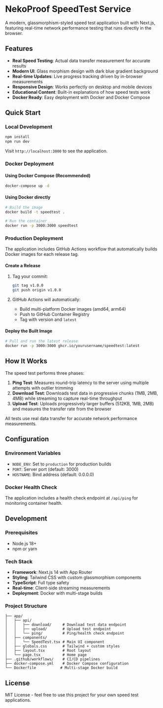 # NekoProof SpeedTest Service

A modern, glassmorphism-styled speed test application built with Next.js, featuring real-time network performance testing that runs directly in the browser.

## Features

- **Real Speed Testing**: Actual data transfer measurement for accurate results
- **Modern UI**: Glass morphism design with dark blue gradient background
- **Real-time Updates**: Live progress tracking driven by in-browser measurements
- **Responsive Design**: Works perfectly on desktop and mobile devices
- **Educational Content**: Built-in explanations of how speed tests work
- **Docker Ready**: Easy deployment with Docker and Docker Compose

## Quick Start

### Local Development

```bash
npm install
npm run dev
```

Visit `http://localhost:3000` to see the application.

### Docker Deployment

#### Using Docker Compose (Recommended)

```bash
docker-compose up -d
```

#### Using Docker directly

```bash
# Build the image
docker build -t speedtest .

# Run the container
docker run -p 3000:3000 speedtest
```

### Production Deployment

The application includes GitHub Actions workflow that automatically builds Docker images for each release tag.

#### Create a Release

1. Tag your commit:
   ```bash
   git tag v1.0.0
   git push origin v1.0.0
   ```

2. GitHub Actions will automatically:
   - Build multi-platform Docker images (amd64, arm64)
   - Push to GitHub Container Registry
   - Tag with version and `latest`

#### Deploy the Built Image

```bash
# Pull and run the latest release
docker run -p 3000:3000 ghcr.io/yourusername/speedtest:latest
```

## How It Works

The speed test performs three phases:

1. **Ping Test**: Measures round-trip latency to the server using multiple attempts with outlier trimming
2. **Download Test**: Downloads test data in progressive chunks (1MB, 2MB, 4MB) while streaming to capture real-time throughput
3. **Upload Test**: Uploads progressively larger buffers (512KB, 1MB, 2MB) and measures the transfer rate from the browser

All tests use real data transfer for accurate network performance measurements.

## Configuration

### Environment Variables

- `NODE_ENV`: Set to `production` for production builds
- `PORT`: Server port (default: 3000)
- `HOSTNAME`: Bind address (default: 0.0.0.0)

### Docker Health Check

The application includes a health check endpoint at `/api/ping` for monitoring container health.

## Development

### Prerequisites

- Node.js 18+
- npm or yarn

### Tech Stack

- **Framework**: Next.js 14 with App Router
- **Styling**: Tailwind CSS with custom glassmorphism components
- **TypeScript**: Full type safety
- **Real-time**: Client-side streaming measurements
- **Deployment**: Docker with multi-stage builds

### Project Structure

```
├── app/
│   ├── api/
│   │   ├── download/     # Download test data endpoint
│   │   ├── upload/       # Upload test endpoint
│   │   └── ping/         # Ping/health check endpoint
│   ├── components/
│   │   └── SpeedTest.tsx # Main UI component
│   ├── globals.css       # Tailwind + custom styles
│   ├── layout.tsx        # Root layout
│   └── page.tsx          # Home page
├── .github/workflows/    # CI/CD pipelines
├── docker-compose.yml    # Docker Compose configuration
└── Dockerfile           # Multi-stage Docker build
```

## License

MIT License - feel free to use this project for your own speed test applications.